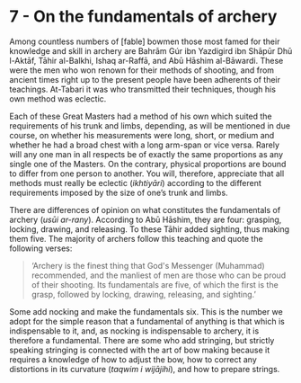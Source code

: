 #  7 - On the fundamentals of archery

Among countless numbers of [fable] bowmen those most famed for their knowledge and skill in archery are Bahrām Gúr ibn Yazdigird ibn Shāpūr Dhū l-Aktāf, Tāhir al-Balkhi, Ishaq ar-Raffā, and Abū Hāshim al-Bāwardi. These were the men who won renown for their methods of shooting, and from ancient times right up to the present people have been adherents of their teachings. At-Tabari it was who transmitted their techniques, though his own method was eclectic.

Each of these Great Masters had a method of his own which suited the requirements of his trunk and limbs, depending, as will be mentioned in due course, on whether his measurements were long, short, or medium and whether he had a broad chest with a long arm-span or vice versa.  Rarely will any one man in all respects be of exactly the same proportions as any single one of the Masters. On the contrary, physical proportions are bound to differ from one person to another.  You will, therefore, appreciate that all methods must really be eclectic (*ikhtiyāri*) according to the different requirements imposed by the size of one’s trunk and limbs.

There are differences of opinion on what constitutes the fundamentals of archery (*usūi ar-rany*). According to Abū Hāshim, they are four: grasping, locking, drawing, and releasing.  To these Tāhir added sighting, thus making them five. The majority of archers follow this teaching and quote the following verses:

> ‘Archery is the finest thing that God's Messenger (Muhammad) recommended, and the manliest of men are those who can be proud of their shooting.  Its fundamentals are five, of which the first is the grasp, followed by locking, drawing, releasing, and sighting.’

Some add nocking and make the fundamentals six. This is the number we adopt for the simple reason that a fundamental of anything is that which is indispensable to it, and, as nocking is indispensable to archery, it is therefore a fundamental. There are some who add stringing, but strictly speaking stringing is connected with the art of bow making because it requires a knowledge of how to adjust the bow, how to correct any distortions in its curvature (*taqwim i wijājihi*), and how to prepare strings.
